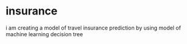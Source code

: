 # insurance
i am creating  a model of travel insurance prediction by using model of machine learning decision tree
